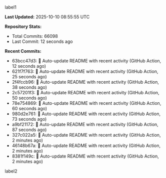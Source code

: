 
label1 
<!-- ACTIVITY_START -->
**Last Updated:** 2025-10-10 08:55:55 UTC

**Repository Stats:**
- Total Commits: 66098
- Last Commit: 12 seconds ago

**Recent Commits:**
- 63bcc47d3: 🤖 Auto-update README with recent activity (GitHub Action, 12 seconds ago)
- 621f7f763: 🤖 Auto-update README with recent activity (GitHub Action, 25 seconds ago)
- 2f4fccb96: 🤖 Auto-update README with recent activity (GitHub Action, 38 seconds ago)
- 2c57201f3: 🤖 Auto-update README with recent activity (GitHub Action, 50 seconds ago)
- 78e754869: 🤖 Auto-update README with recent activity (GitHub Action, 60 seconds ago)
- 980d2e761: 🤖 Auto-update README with recent activity (GitHub Action, 73 seconds ago)
- a9bf21172: 🤖 Auto-update README with recent activity (GitHub Action, 87 seconds ago)
- 327c022a5: 🤖 Auto-update README with recent activity (GitHub Action, 2 minutes ago)
- 46148b67a: 🤖 Auto-update README with recent activity (GitHub Action, 2 minutes ago)
- 8381f149c: 🤖 Auto-update README with recent activity (GitHub Action, 2 minutes ago)
<!-- ACTIVITY_END -->

label2
